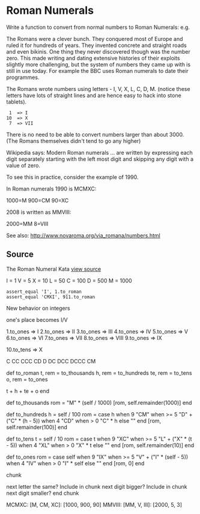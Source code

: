 # Roman Numerals

Write a function to convert from normal numbers to Roman Numerals: e.g.

The Romans were a clever bunch. They conquered most of Europe and ruled
it for hundreds of years. They invented concrete and straight roads and
even bikinis. One thing they never discovered though was the number
zero. This made writing and dating extensive histories of their exploits
slightly more challenging, but the system of numbers they came up with
is still in use today. For example the BBC uses Roman numerals to date
their programmes.

The Romans wrote numbers using letters - I, V, X, L, C, D, M. (notice
these letters have lots of straight lines and are hence easy to hack
into stone tablets).

```
 1  => I
10  => X
 7  => VII
```

There is no need to be able to convert numbers larger than about 3000.
(The Romans themselves didn't tend to go any higher)

Wikipedia says: Modern Roman numerals ... are written by expressing each
digit separately starting with the left most digit and skipping any
digit with a value of zero.

To see this in practice, consider the example of 1990.

In Roman numerals 1990 is MCMXC:

1000=M
900=CM
90=XC

2008 is written as MMVIII:

2000=MM
8=VIII

See also: http://www.novaroma.org/via_romana/numbers.html


## Source

The Roman Numeral Kata [view source](http://codingdojo.org/cgi-bin/wiki.pl?KataRomanNumerals)

I = 1
V = 5
X = 10
L = 50
C = 100
D = 500
M = 1000

    assert_equal 'I', 1.to_roman
    assert_equal 'CMXI', 911.to_roman

New behavior on integers

one's place becomes I/V

1.to_ones => I
2.to_ones => II
3.to_ones => III
4.to_ones => IV
5.to_ones => V
6.to_ones => VI
7.to_ones => VII
8.to_ones => VIII
9.to_ones => IX

10.to_tens => X

C
CC
CCC
CD
D
DC
DCC
DCCC
CM


def to_roman
  t, rem = to_thousands 
  h, rem = to_hundreds
  te, rem = to_tens
  o, rem = to_ones

  t + h + te + o
end

def to_thousands
  rom = "M" * (self / 1000)
  [rom, self.remainder(1000)]
end

def to_hundreds
  h = self / 100
  rom = case h
  when 9
    "CM"
  when >= 5
    "D" + ("C" * (h - 5))
  when 4
    "CD"
  when > 0
    "C" * h
  else
    ""
  end
  [rom, self.remainder(100)]
end

def to_tens
  t = self / 10
  rom = case t
  when 9
    "XC"
  when >= 5
    "L" + ("X" * (t - 5))
  when 4
    "XL"
  when > 0
    "X" * t
  else
    ""
  end
  [rom, self.remainder(10)]
end

def to_ones
  rom = case self
  when 9
    "IX"
  when >= 5
    "V" + ("I" * (self - 5))
  when 4
    "IV"
  when > 0
    "I" * self
  else
    ""
  end
  [rom, 0]
end

chunk
  
  next letter the same? 
    Include in chunk
  next digit bigger? 
    Include in chunk
  next digit smaller?
    end chunk

MCMXC: [M, CM, XC]: [1000, 900, 90]
MMVIII: [MM, V, III]: [2000, 5, 3]

